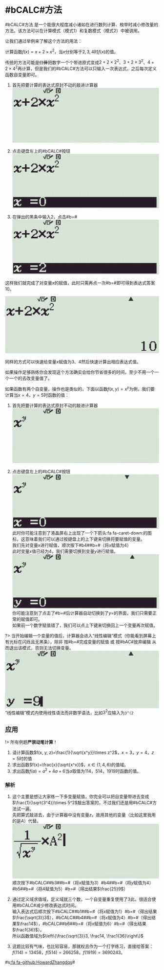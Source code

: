 # #bCALC#方法
#bCALC#方法 是一个能很大程度减小诸如在进行数列计算、枚举时减小修改量的方法。该方法可以在计算模式（模式1）和复数模式（模式2）中被调用。

让我们通过举例来了解这个方法的用法：

计算函数$f(x)=x+2\times x^2$，当$x$分别等于$2,3,4$时$f(x)$的值。

传统的方法可能是~~口算~~把数字一个个带进原式变成$2+2\times 2^2$、$3+2\times 3^2$、$4+2\times 4^2$再计算，但是我们的#bCALC#方法可以只输入一次表达式，之后每次定义函数自变量即可。

1. 首先把要计算的表达式原封不动的敲进计算器
![](./assets/img/Snipaste_2022-12-02_21-15-36.png)

2. 点击键盘左上的#bCALC#按钮
![](./assets/img/Snipaste_2022-12-02_21-16-55.png)

3. 在弹出的黑条中输入$2$，点击#b=#
![](./assets/img/Snipaste_2022-12-02_21-18-19.png)

这样我们就完成了对变量$x$的赋值，此时只需再点一次#b=#即可得到表达式答案$10$。

![](./assets/img/Snipaste_2022-12-02_21-19-22.png)

同样的方式可以快速给变量$x$赋值为$3$、$4$然后快速计算出相应表达式值。

如果操作足够熟练你会发现这个方法确实会给你节省很多的时间，至少不用一个一个一个的去改变量值了。

如果函数有两个自变量，操作也是类似的，下面以函数$f(x, y)=x^y$为例，我们要计算当$x=4$，$y=5$时函数的值：

1. 首先把要计算的表达式原封不动的敲进计算器
![](./assets/img/Snipaste_2022-12-03_09-48-44.png)

2. 点击键盘左上的#bCALC#按钮
![](./assets/img/Snipaste_2022-12-03_09-50-07.png)
此时你可能注意到了液晶屏右上出现了一个下箭头:fa fa-caret-down:的图标，这意味着我们可以通过按键盘上的上下键来切换将要赋值的变量。<br>
我们先对变量$x$进行赋值，顺次按下#b4##b=#（将$x$赋值为$4$）<br>
此时变量$x$值已经为$4$，我们需要切换到变量$y$进行赋值。
![](./assets/img/Snipaste_2022-12-03_10-01-10.png)
你可能注意到了点击了#b=#后计算器自动切换到了$y=$的界面，我们只需要正常的赋值即可。<br>
如果前一个数字赋值错了，我们可以点上下键来切换回上一个变量再次赋值。

?> 当开始编辑一个变量的值后，计算器会进入“线性编辑”模式（你能看到屏幕上有光标在闪烁且无黑条），除非 按#b=#完成变量的赋值 或 按#bAC#放弃编辑 从而退出该模式，否则无法切换变量。<br>
![](./assets/img/Snipaste_2022-12-03_10-08-15.png)
“线性编辑”模式内使用线性语法而非数学语法，比如$3^2$应输入为`3^(2`

## 应用

!> 所有例题**严禁动笔计算**！

1. 请计算函数$f(x, y, z)=\frac{1}{\sqrt{x^y}}\times z^2$，$x=3$，$y=4$，$z=5$时的值
2. 求出函数$f(x)=\frac{x}{\sqrt{x^x}}$，$x\in \left\{1, 4, 6\right\}$的值域。
3. 求出函数$f(a)=a^2 + 4a + 6$当$a$取值为$114$，$514$，$1919$时函数的值。

### 解析
1. 这个主要是想让大家练一下多变量赋值，你完全可以把自变量带进去变成$\frac{1}{\sqrt{3^4}}\times 5^2$敲出答案的，不过我们还是用#bCALC#方法试一遍。<br>先把算式敲进去，由于计算器中没有变量$z$，故用其他的变量（比如这里我用的是$A$）代替。
![](./assets/img/Snipaste_2022-12-03_08-38-42.png)
顺次按下#bCALC##b3##b=#（将$x$赋值为$3$）#b4##b=#（将$y$赋值为$4$）#b5##b=#（将$A$赋值为$5$）#b=#（得出结果$\frac{25}9$）

2. 通过定义域求值域，定义域就三个数，一个自变量重复使用了3此，很适合使用#bCALC#减少修改表达式时间。<br>输入表达式后顺次按下#bCALC##b1##b=#（将$x$赋值为$1$）#b=#（得出结果$\frac{\sqrt{3}}3$），#bCALC##b4##b=#（将$x$赋值为$4$）#b=#（得出结果$\frac14$），#bCALC##b6##b=#（将$x$赋值为$6$）#b=#（得出结果$\frac1{36}$）。<br>所以函数值域为$\left\{\frac{\sqrt{3}}3, \frac14, \frac1{36}\right\}$

3. 这题比较有气味，也比较容易，那就权且作为一个打字练习，直接给答案：$f(114)=13458$，$f(514)=266258$，$f(1919)=3690243$。

#s[:fa fa-github:HowardZhangdqs](https://github.com/Howardzhangdqs)#